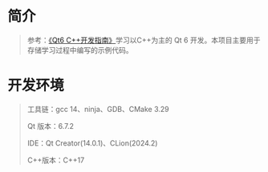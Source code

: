 # 简介

> 参考：[《Qt6 C++开发指南》][1]学习以C++为主的 Qt 6 开发。本项目主要用于存储学习过程中编写的示例代码。

[1]: https://www.epubit.com/bookDetails?id=UBd1495d037530

# 开发环境

> 工具链：gcc 14、ninja、GDB、CMake 3.29
>
> Qt 版本：6.7.2
>
> IDE：Qt Creator(14.0.1)、CLion(2024.2)
>
> C++版本：C++17

